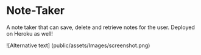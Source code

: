 # Note-Taker

A note taker that can save, delete and retrieve notes for the user. Deployed on Heroku as well!


![Alternative text] (public/assets/Images/screenshot.png)
